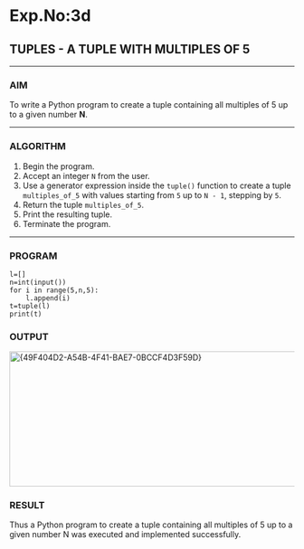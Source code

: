 # Exp.No:3d  
## TUPLES - A TUPLE WITH MULTIPLES OF 5

---

### AIM  
To write a Python program to create a tuple containing all multiples of 5 up to a given number **N**.

---

### ALGORITHM

1. Begin the program.  
2. Accept an integer `N` from the user.  
3. Use a generator expression inside the `tuple()` function to create a tuple `multiples_of_5` with values starting from `5` up to `N - 1`, stepping by `5`.  
4. Return the tuple `multiples_of_5`.  
5. Print the resulting tuple.  
6. Terminate the program.

---

### PROGRAM

```
l=[]
n=int(input())
for i in range(5,n,5):
    l.append(i)
t=tuple(l)
print(t)
```

### OUTPUT
<img width="781" height="239" alt="{49F404D2-A54B-4F41-BAE7-0BCCF4D3F59D}" src="https://github.com/user-attachments/assets/ef934713-74d9-4d1e-b3b6-214d02ed9225" />

### RESULT
Thus a Python program to create a tuple containing all multiples of 5 up to a given number N was executed and implemented successfully.
